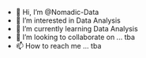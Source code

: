 - 👋 Hi, I’m @Nomadic-Data
- 👀 I’m interested in Data Analysis
- 🌱 I’m currently learning Data Analysis 
- 💞️ I’m looking to collaborate on ... tba
- 📫 How to reach me ... tba

<!---
Nomadic-Data/Nomadic-Data is a ✨ special ✨ repository because its `README.md` (this file) appears on your GitHub profile.
You can click the Preview link to take a look at your changes.
--->
